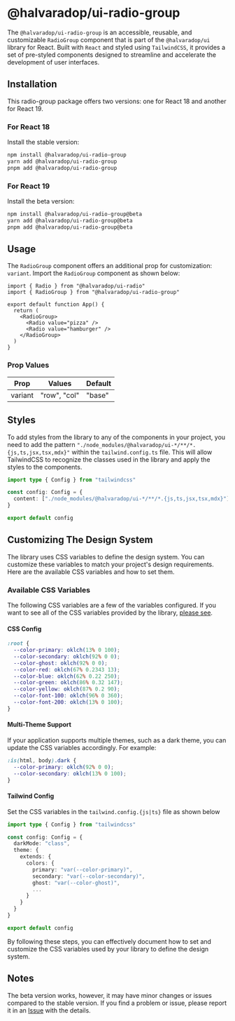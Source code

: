 # @halvaradop/ui-radio-group

The `@halvaradop/ui-radio-group` is an accessible, reusable, and customizable `RadioGroup` component that is part of the `@halvaradop/ui` library for React. Built with `React` and styled using `TailwindCSS`, it provides a set of pre-styled components designed to streamline and accelerate the development of user interfaces.

## Installation

This radio-group package offers two versions: one for React 18 and another for React 19.

### For React 18

Install the stable version:

```bash
npm install @halvaradop/ui-radio-group
yarn add @halvaradop/ui-radio-group
pnpm add @halvaradop/ui-radio-group
```

### For React 19

Install the beta version:

```bash
npm install @halvaradop/ui-radio-group@beta
yarn add @halvaradop/ui-radio-group@beta
pnpm add @halvaradop/ui-radio-group@beta
```

## Usage

The `RadioGroup` component offers an additional prop for customization: `variant`. Import the `RadioGroup` component as shown below:

```tsx
import { Radio } from "@halvaradop/ui-radio"
import { RadioGroup } from "@halvaradop/ui-radio-group"

export default function App() {
  return (
    <RadioGroup>
      <Radio value="pizza" />
      <Radio value="hamburger" />
    </RadioGroup>
  )
}
```

### Prop Values

| Prop    | Values       | Default |
| ------- | ------------ | ------- |
| variant | "row", "col" | "base"  |

## Styles

To add styles from the library to any of the components in your project, you need to add the pattern `"./node_modules/@halvaradop/ui-*/**/*.{js,ts,jsx,tsx,mdx}"` within the `tailwind.config.ts` file. This will allow TailwindCSS to recognize the classes used in the library and apply the styles to the components.

```ts
import type { Config } from "tailwindcss"

const config: Config = {
  content: ["./node_modules/@halvaradop/ui-*/**/*.{js,ts,jsx,tsx,mdx}"],
}

export default config
```

## Customizing The Design System

The library uses CSS variables to define the design system. You can customize these variables to match your project's design requirements. Here are the available CSS variables and how to set them.

### Available CSS Variables

The following CSS variables are a few of the variables configured. If you want to see all of the CSS variables provided by the library, [please see](https://github.com/halvaradop/ui/blob/master/index.css).

#### CSS Config

```css
:root {
  --color-primary: oklch(13% 0 100);
  --color-secondary: oklch(92% 0 0);
  --color-ghost: oklch(92% 0 0);
  --color-red: oklch(67% 0.2343 13);
  --color-blue: oklch(62% 0.22 250);
  --color-green: oklch(86% 0.32 147);
  --color-yellow: oklch(87% 0.2 90);
  --color-font-100: oklch(96% 0 360);
  --color-font-200: oklch(13% 0 100);
}
```

#### Multi-Theme Support

If your application supports multiple themes, such as a dark theme, you can update the CSS variables accordingly. For example:

```css
:is(html, body).dark {
  --color-primary: oklch(92% 0 0);
  --color-secondary: oklch(13% 0 100);
}
```

#### Tailwind Config

Set the CSS variables in the `tailwind.config.{js|ts}` file as shown below

```ts
import type { Config } from "tailwindcss"

const config: Config = {
  darkMode: "class",
  theme: {
    extends: {
      colors: {
        primary: "var(--color-primary)",
        secondary: "var(--color-secondary)",
        ghost: "var(--color-ghost)",
        ...
      }
    }
  }
}

export default config
```

By following these steps, you can effectively document how to set and customize the CSS variables used by your library to define the design system.

## Notes

The beta version works, however, it may have minor changes or issues compared to the stable version. If you find a problem or issue, please report it in an [Issue](https://github.com/halvaradop/ui/issues) with the details.
